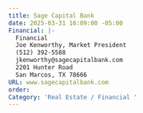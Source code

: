 ```yaml
---
title: Sage Capital Bank
date: 2025-03-31 16:09:00 -05:00
Financial: |-
  Financial
  Joe Kenworthy, Market President
  (512) 392-5588
  jkenworthy@sagecapitalbank.com
  2201 Hunter Road
  San Marcos, TX 78666
URL: www.sagecapitalbank.com
order: 
Category: 'Real Estate / Financial '
---
```


